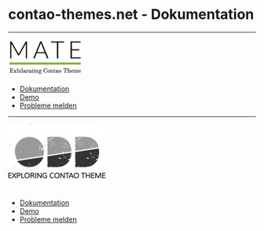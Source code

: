 # contao-themes.net - Dokumentation

---

[![MATE Logo](_images/mate-theme/mate_logo.png ':size=100')](mate-lizenz.md)

- [Dokumentation](/mate-lizenz.md)
- [Demo](https://mate.contao-themes.net/)
- [Probleme melden](https://github.com/contao-themes-net/mate-theme-bundle/issues)

---

[![ODD Logo](_images/odd-theme/odd_logo.png ':size=100')](odd-lizenz.md)

- [Dokumentation](odd-lizenz.md)
- [Demo](https://odd.contao-themes.net/)
- [Probleme melden](https://github.com/contao-themes-net/odd-theme-bundle/issues)